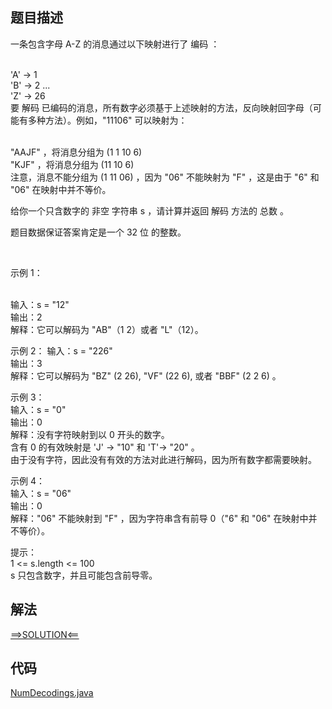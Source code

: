 ## 题目描述

一条包含字母 A-Z 的消息通过以下映射进行了 编码 ：

<br>'A' -> 1
<br>'B' -> 2 ...
<br>'Z' -> 26
<br>要 解码 已编码的消息，所有数字必须基于上述映射的方法，反向映射回字母（可能有多种方法）。例如，"11106" 可以映射为：

<br>"AAJF" ，将消息分组为 (1 1 10 6)
<br>"KJF" ，将消息分组为 (11 10 6)
<br>注意，消息不能分组为  (1 11 06) ，因为 "06" 不能映射为 "F" ，这是由于 "6" 和 "06" 在映射中并不等价。

给你一个只含数字的 非空 字符串 s ，请计算并返回 解码 方法的 总数 。

题目数据保证答案肯定是一个 32 位 的整数。

 

示例 1：

<br>输入：s = "12"
<br>输出：2
<br>解释：它可以解码为 "AB"（1 2）或者 "L"（12）。

示例 2： 输入：s = "226"
<br>输出：3
<br>解释：它可以解码为 "BZ" (2 26), "VF" (22 6), 或者 "BBF" (2 2 6) 。

示例 3：
<br>输入：s = "0"
<br>输出：0
<br>解释：没有字符映射到以 0 开头的数字。
<br>含有 0 的有效映射是 'J' -> "10" 和 'T'-> "20" 。
<br>由于没有字符，因此没有有效的方法对此进行解码，因为所有数字都需要映射。

示例 4：
<br>输入：s = "06"
<br>输出：0
<br>解释："06" 不能映射到 "F" ，因为字符串含有前导 0（"6" 和 "06" 在映射中并不等价）。

提示：
<br>1 <= s.length <= 100
<br>s 只包含数字，并且可能包含前导零。

## 解法

[==>SOLUTION<==](https://leetcode-cn.com/problems/decode-ways/solution/jie-ma-fang-fa-by-leetcode-solution-p8np/)

## 代码

[NumDecodings.java](https://github.com/Marshal7cc/leetcode-java/blob/master/src/dp/NumDecodings.java)

